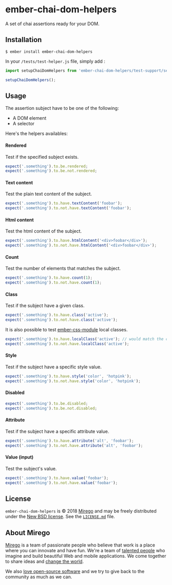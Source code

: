 # ember-chai-dom-helpers

A set of chai assertions ready for your DOM.

## Installation

```shell
$ ember install ember-chai-dom-helpers
```

In your `/tests/test-helper.js` file, simply add :

```js
import setupChaiDomHelpers from 'ember-chai-dom-helpers/test-support/setup';

setupChaiDomHelpers();
```

## Usage

The assertion subject have to be one of the following:
- A DOM element
- A selector

Here's the helpers availables:

#### Rendered

Test if the specified subject exists.

```js
expect('.something').to.be.rendered;
expect('.something').to.be.not.rendered;
```

#### Text content

Test the plain text content of the subject.

```js
expect('.something').to.have.textContent('foobar');
expect('.something').to.not.have.textContent('foobar');
```


#### Html content

Test the html content of the subject.

```js
expect('.something').to.have.htmlContent('<div>foobar</div>');
expect('.something').to.not.have.htmlContent('<div>foobar</div>');
```

#### Count

Test the number of elements that matches the subject.

```js
expect('.something').to.have.count(1);
expect('.something').to.not.have.count(1);
```

#### Class

Test if the subject have a given class.

```js
expect('.something').to.have.class('active');
expect('.something').to.not.have.class('active');
```

It is also possible to test [ember-css-module](https://github.com/salsify/ember-css-modules) local classes.

```js
expect('.something').to.have.localClass('active'); // would match the class '_active_q1w2e3'
expect('.something').to.not.have.localClass('active');
```

#### Style

Test if the subject have a specific style value.

```js
expect('.something').to.have.style('color', 'hotpink');
expect('.something').to.not.have.style('color', 'hotpink');
```

#### Disabled

```js
expect('.something').to.be.disabled;
expect('.something').to.be.not.disabled;
```

#### Attribute

Test if the subject have a specific attribute value.

```js
expect('.something').to.have.attribute('alt', 'foobar');
expect('.something').to.not.have.attribute('alt', 'foobar');
```

#### Value (input)

Test the subject's value.

```js
expect('.something').to.have.value('foobar');
expect('.something').to.not.have.value('foobar');
```


## License

`ember-chai-dom-helpers` is © 2018 [Mirego](http://www.mirego.com) and may be freely distributed under the [New BSD license](http://opensource.org/licenses/BSD-3-Clause).
See the [`LICENSE.md`](https://github.com/mirego/ember-chai-dom-helpers/blob/master/LICENSE.md) file.

## About Mirego

[Mirego](http://mirego.com) is a team of passionate people who believe that work is a place where you can innovate and have fun. We're a team of [talented people](http://life.mirego.com) who imagine and build beautiful Web and mobile applications. We come together to share ideas and [change the world](http://mirego.org).

We also [love open-source software](http://open.mirego.com) and we try to give back to the community as much as we can.
